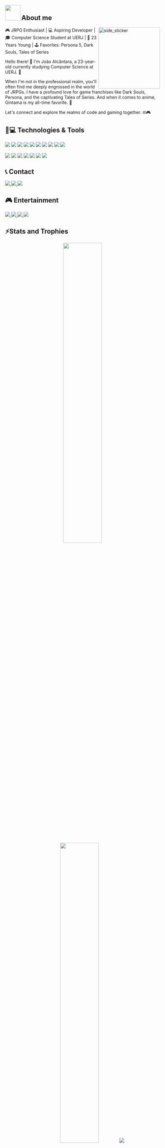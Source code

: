 <img align="left" src="https://user-images.githubusercontent.com/63050133/156777293-72a6e681-2582-4a9d-ad92-09d1181d47c7.gif" width = 50px height=50px margin-bottom=2px margin-right=5px>
<h2 class="margin" align="left" font-weight="bold">About me</h2> 

<img align="right" width=200px height=200px alt="side_sticker" src="https://media.giphy.com/media/TEnXkcsHrP4YedChhA/giphy.gif" />

<p>
  🎮 JRPG Enthusiast | 💻 Aspiring Developer | 🎓 Computer Science Student at UERJ | 🎉 23 Years Young | 🕹️ Favorites: Persona 5, Dark Souls, Tales of Series
  
  Hello there! 👋 I'm João Alcântara, a 23-year-old currently studying Computer Science at UERJ. 🎯
  
  When I'm not in the professional realm, you'll often find me deeply engrossed in the world of JRPGs. I have a profound love for game franchises like Dark Souls, Persona, and the captivating Tales of Series. And when it comes to anime, Gintama is my all-time favorite. 🎌
  
  Let's connect and explore the realms of code and gaming together. 🌐🎮
</p>

<h2> 🚀💻 Technologies & Tools </h2>
<p>
  <img src="https://img.shields.io/badge/git-%23F05033.svg?style=for-the-badge&logo=git&logoColor=white&style=flat"/>
  <img src="https://img.shields.io/badge/-GitHub-181717?style=flat-square&logo=github"/>
  <img src="https://img.shields.io/badge/Github%20Actions-282a2e?style=for-the-badge&logo=githubactions&logoColor=367cfe&style=flat"/>
  <img src="https://img.shields.io/badge/python-3670A0?style=for-the-badge&logo=python&logoColor=ffdd54&style=flat"/>
  <img src="https://img.shields.io/badge/shell_script-%23121011.svg?style=for-the-badge&logo=gnu-bash&logoColor=white&style=flat"/>
  <img src="https://img.shields.io/badge/Java-ED8B00?style=for-the-badge&logo=openjdk&logoColor=white&style=flat"/>
  <img src="https://img.shields.io/badge/JavaScript-323330?style=for-the-badge&logo=javascript&logoColor=F7DF1E&style=flat"/>
  <img src="https://img.shields.io/badge/C-00599C?style=for-the-badge&logo=c&logoColor=white&style=flat"/>
  <img src="https://img.shields.io/badge/yaml-%23ffffff.svg?style=for-the-badge&logo=yaml&logoColor=151515&style=flat"/>
  <img src="https://img.shields.io/badge/Markdown-000000?style=for-the-badge&logo=markdown&logoColor=white&style=flat"/>
  <br>
  <br>
  <img src="https://img.shields.io/badge/docker-%230db7ed.svg?style=for-the-badge&logo=docker&logoColor=white&style=flat"/>
  <img src="https://img.shields.io/badge/Kubernetes-326DE6?style=for-the-badge&logo=kubernetes&logoColor=white&style=flat"/>
  <img src="https://img.shields.io/badge/MySQL-005C84?style=for-the-badge&logo=mysql&logoColor=white&style=flat"/>
  <img src="https://img.shields.io/badge/postgres-%23316192.svg?style=for-the-badge&logo=postgresql&logoColor=white&style=flat"/>
  <img src="https://img.shields.io/badge/Visual_Studio_Code-0078D4?style=for-the-badge&logo=visual%20studio%20code&logoColor=white&style=flat"/>
  <img src="https://img.shields.io/badge/Windows%2011-%230079d5.svg?style=for-the-badge&logo=Windows%2011&logoColor=white&style=flat"/>
  <img src="https://img.shields.io/badge/Ubuntu-E95420?style=for-the-badge&logo=ubuntu&logoColor=white&style=flat"/>
</p>

<h2> 📞 Contact </h2>
<p>
  <a href="https://www.linkedin.com/in/jpalcantara30/" alt="LinkedIn">
    <img src="https://img.shields.io/badge/LinkedIn-0077B5?style=for-the-badge&logo=linkedin&logoColor=white&style=flat"/>
  </a>
  <a href="t.me/Sule26" alt="Telegram">
    <img src="https://img.shields.io/badge/Telegram-2CA5E0?style=for-the-badge&logo=telegram&logoColor=white&style=flat"/>
  </a>
  <a href="https://discordapp.com/users/289799192115937281" alt="Discord">
    <img src="https://img.shields.io/badge/Discord-%235865F2.svg?style=for-the-badge&logo=discord&logoColor=white&style=flat"/>
  </a>
</p>

<h2> 🎮 Entertainment </h2>
<p>
  <a href="https://open.spotify.com/user/rrgc4ddpig11qybaohufgsvam?si=d0cb6709b37343a7" alt="Spotify">
    <img src="https://img.shields.io/badge/Spotify-1ED760?&style=for-the-badge&logo=spotify&logoColor=white&style=flat"/>
  </a>
  <a href="https://myanimelist.net/profile/Sule26" alt="MyAnimeList">
    <img src="https://img.shields.io/badge/Myanimelist-2E51A2?style=for-the-badge&logo=myanimelist&logoColor=white&style=flat"/>
  </a>
  <a href="https://steamcommunity.com/id/Sule26/" alt="Steam">
    <img src="https://img.shields.io/badge/Steam-000000?style=for-the-badge&logo=steam&logoColor=white&style=flat"/>
  </a>
  <a href="https://psnprofiles.com/Sule2626" alt="PSN">
    <img src="https://img.shields.io/badge/PlayStation-003791?style=for-the-badge&logo=playstation&logoColor=white&style=flat"/>
  </a>
</p>
           
<h2> ⚡Stats and Trophies </h2>
<p align="center">
  <img height="50%" width="auto" src ="https://github-readme-stats.vercel.app/api?username=Sule26&theme=radical&hide_border=true&include_all_commits=true&count_private=true&bg_color=00000000">
  <img height="50%" width="auto" src ="https://github-readme-stats.vercel.app/api/top-langs/?username=Sule26&layout=compact&hide_border=true&theme=radical&bg_color=00000000&langs_count=6&hide=jupyter%20notebook,tex,css,php,html">
  <img src ="https://github-readme-streak-stats.herokuapp.com?user=Sule26&theme=radical&hide_border=true&background=FFFFFF00">
</p>

<p align="center"> 
    <a href="https://github.com/ryo-ma/github-profile-trophy">
      <img src="https://github-profile-trophy.vercel.app/?username=Sule26&layout=compact&theme=radical&column=7&row=1&margin-w=15&margin-h=15&no-frame=true&no-bg=true&hide_border=true" alt="github-profile-trophy" />
    </a> 
</p>

